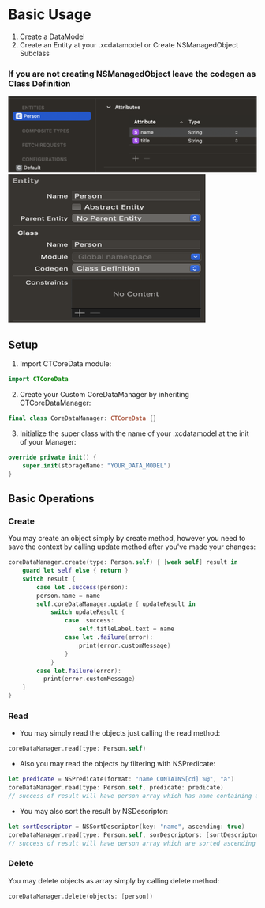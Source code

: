 # Basic Usage

1) Create a DataModel
2) Create an Entity at your .xcdatamodel or Create NSManagedObject Subclass
### If you are not creating NSManagedObject leave the codegen as Class Definition
![data-model](data-model.png)
<img src='codegen.png' width="400" height="300">

## Setup 
1) Import CTCoreData module:
``` swift
import CTCoreData
```
2) Create your Custom CoreDataManager by inheriting CTCoreDataManager:
``` swift
final class CoreDataManager: CTCoreData {}
```
3) Initialize the super class with the name of your .xcdatamodel at the init of your Manager:
``` swift
override private init() {
    super.init(storageName: "YOUR_DATA_MODEL")
} 
```

## Basic Operations

### Create
You may create an object simply by create method, however you need to save the context by calling update method after you've made your changes:
``` swift
coreDataManager.create(type: Person.self) { [weak self] result in
    guard let self else { return }
    switch result {
        case let .success(person):
        person.name = name
        self.coreDataManager.update { updateResult in
            switch updateResult {
                case .success:
                    self.titleLabel.text = name
                case let .failure(error):
                    print(error.customMessage)
                }
            }
        case let.failure(error):
          print(error.customMessage)
    }
}
```

### Read
- You may simply read the objects just calling the read method:
``` swift
coreDataManager.read(type: Person.self)
```
- Also you may read the objects by filtering with NSPredicate:
``` swift
let predicate = NSPredicate(format: "name CONTAINS[cd] %@", "a")
coreDataManager.read(type: Person.self, predicate: predicate)
// success of result will have person array which has name containing a
```
- You may also sort the result by NSDescriptor:
``` swift
let sortDescriptor = NSSortDescriptor(key: "name", ascending: true)
coreDataManager.read(type: Person.self, sorDescriptors: [sortDescriptor])
// success of result will have person array which are sorted ascending by name
```

### Delete
You may delete objects as array simply by calling delete method:

``` swift
coreDataManager.delete(objects: [person])
```
